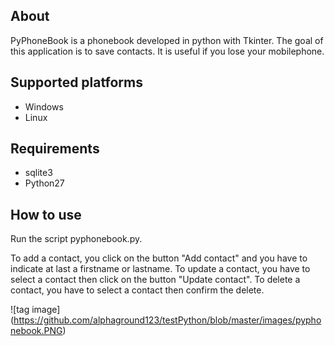 ## About
PyPhoneBook is a phonebook developed in python with Tkinter. The goal of this application is to save contacts. It is useful if you lose your mobilephone.

## Supported platforms
- Windows
- Linux

## Requirements
- sqlite3
- Python27

## How to use
Run the script pyphonebook.py.

To add a contact, you click on the button "Add contact" and you have to indicate at last a firstname or lastname.
To update a contact, you have to select a contact then click on the button "Update contact".
To delete a contact, you have to select a contact then confirm the delete.

![tag image] (https://github.com/alphaground123/testPython/blob/master/images/pyphonebook.PNG)
